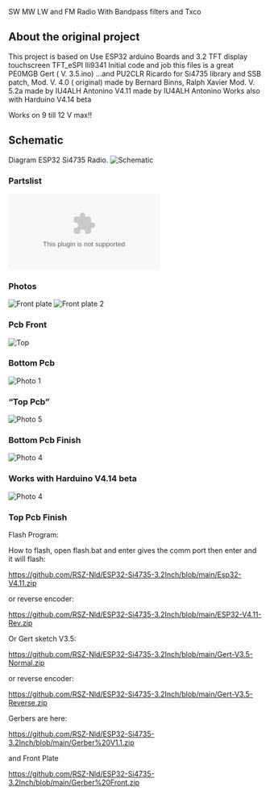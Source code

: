 SW MW LW and FM Radio  With Bandpass filters and Txco
## About the original project
This project is based on 
Use ESP32 arduino Boards and 3.2 TFT display touchscreen TFT_eSPI Ili9341
Initial code and job this files is a great PE0MGB Gert ( V. 3.5.ino) ...and PU2CLR Ricardo for Si4735 library and SSB patch,
Mod. V. 4.0 ( original) made by Bernard Binns, Ralph Xavier
Mod. V. 5.2a made by  IU4ALH Antonino
V4.11 made by  IU4ALH Antonino
Works also with Harduino V4.14 beta





Works on 9 till 12 V max!! 
## Schematic
Diagram ESP32 Si4735 Radio.
![Schematic]( https://github.com/RSZ-Nld/ESP32-Si4735-3.2Inch/blob/main/Diagram.JPG)
### Partslist
![Partslist]( https://github.com/RSZ-Nld/ESP32-Si4735-3.2Inch/blob/main/Parts-ESP32%20Dev%20Si4735%20Radio.doc )
### Photos
![Front plate]( https://github.com/RSZ-Nld/ESP32-Si4735-3.2Inch/blob/main/20230224_154817.jpg )
![Front plate 2]( https://github.com/RSZ-Nld/ESP32-Si4735-3.2Inch/blob/main/20230224_164112.jpg ) 
### Pcb Front
![Top]( https://github.com/RSZ-Nld/ESP32-Si4735-3.2Inch/blob/main/Front-Pcb.JPG)
### Bottom Pcb
![Photo 1]( https://github.com/RSZ-Nld/ESP32-Si4735-3.2Inch/blob/main/Back-Pcb.JPG)
### “Top Pcb”
![Photo 5]( https://github.com/RSZ-Nld/ESP32-Si4735-3.2Inch/blob/main/Pcb-2.jpg)
### Bottom Pcb Finish
![Photo 4]( https://github.com/RSZ-Nld/ESP32-Si4735-3.2Inch/blob/main/Pcb-1.jpg)
### Works with Harduino V4.14 beta
![Photo 4]( https://github.com/RSZ-Nld/ESP32-Si4735-3.2Inch/blob/main/Harduino-4.14-beta.jpg)
### Top Pcb Finish



Flash Program:

How to flash, open flash.bat and enter gives the comm port then enter and it will flash:

https://github.com/RSZ-Nld/ESP32-Si4735-3.2Inch/blob/main/Esp32-V4.11.zip

or reverse encoder:

https://github.com/RSZ-Nld/ESP32-Si4735-3.2Inch/blob/main/ESP32-V4.11-Rev.zip

Or Gert sketch V3.5:

https://github.com/RSZ-Nld/ESP32-Si4735-3.2Inch/blob/main/Gert-V3.5-Normal.zip

or reverse encoder:

https://github.com/RSZ-Nld/ESP32-Si4735-3.2Inch/blob/main/Gert-V3.5-Reverse.zip


Gerbers are here:

https://github.com/RSZ-Nld/ESP32-Si4735-3.2Inch/blob/main/Gerber%20V1.1.zip

and Front Plate

https://github.com/RSZ-Nld/ESP32-Si4735-3.2Inch/blob/main/Gerber%20Front.zip




